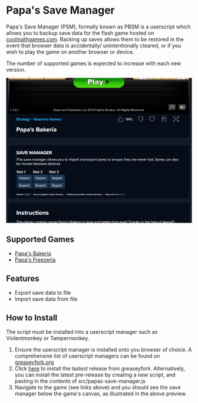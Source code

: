 # Papa's Save Manager
Papa's Save Manager (PSM), formally known as PBSM is a userscript which allows you to backup save data for the flash game hosted on [coolmathgames.com](https://www.coolmathgames.com/papas-games). Backing up saves allows them to be restored in the event that browser data is accidentally/ unintentionally cleared, or if you wish to play the game on another browser or device.

The number of supported games is expected to increase with each new version.

![Preview](docs/images/installed-preview.png)

## Supported Games
- [Papa's Bakeria](https://www.coolmathgames.com/0-papas-bakeria)
- [Papa's Freezeria](https://www.coolmathgames.com/0-papas-freezeria)

## Features
- Export save data to file
- Import save data from file

## How to Install
The script must be installed into a userscript manager such as Violentmonkey or Tampermonkey.
1. Ensure the userscript manager is installed onto you browser of choice. A comprehensive list of userscript managers can be found on [greaseyfork.org](https://greasyfork.org/en/help/installing-user-scripts)
2. Click [here](https://greasyfork.org/en/scripts/474235-papa-s-bakeria-save-manager) to install the lastest release from greaseyfork. Alternatively, you can install the latest pre-release by creating a new script, and pasting in the contents of src/papas-save-manager.js
3. Navigate to the game (see links above) and you should see the save manager below the game's canvas, as illustrated in the above preview.
